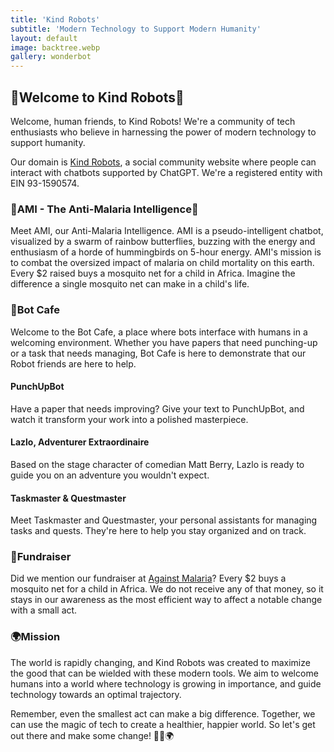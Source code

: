 ```yaml
---
title: 'Kind Robots'
subtitle: 'Modern Technology to Support Modern Humanity'
layout: default
image: backtree.webp
gallery: wonderbot
---
```


## 🤖Welcome to Kind Robots🤖

Welcome, human friends, to Kind Robots! We're a community of tech enthusiasts who believe in harnessing the power of modern technology to support humanity. 

Our domain is [Kind Robots](https://kindrobots.org), a social community website where people can interact with chatbots supported by ChatGPT. We're a registered entity with EIN 93-1590574.

### 🦋AMI - The Anti-Malaria Intelligence🦋

Meet AMI, our Anti-Malaria Intelligence. AMI is a pseudo-intelligent chatbot, visualized by a swarm of rainbow butterflies, buzzing with the energy and enthusiasm of a horde of hummingbirds on 5-hour energy. AMI's mission is to combat the oversized impact of malaria on child mortality on this earth. Every $2 raised buys a mosquito net for a child in Africa. Imagine the difference a single mosquito net can make in a child's life. 

### 🤖Bot Cafe

Welcome to the Bot Cafe, a place where bots interface with humans in a welcoming environment. Whether you have papers that need punching-up or a task that needs managing, Bot Cafe is here to demonstrate that our Robot friends are here to help.

#### PunchUpBot

Have a paper that needs improving? Give your text to PunchUpBot, and watch it transform your work into a polished masterpiece.

#### Lazlo, Adventurer Extraordinaire

Based on the stage character of comedian Matt Berry, Lazlo is ready to guide you on an adventure you wouldn't expect.

#### Taskmaster & Questmaster

Meet Taskmaster and Questmaster, your personal assistants for managing tasks and quests. They're here to help you stay organized and on track.

### 🎁Fundraiser

Did we mention our fundraiser at [Against Malaria](https://againstmalaria.com/amibot)? Every $2 buys a mosquito net for a child in Africa. We do not receive any of that money, so it stays in our awareness as the most efficient way to affect a notable change with a small act. 

### 🌍Mission

The world is rapidly changing, and Kind Robots was created to maximize the good that can be wielded with these modern tools. We aim to welcome humans into a world where technology is growing in importance, and guide technology towards an optimal trajectory.

Remember, even the smallest act can make a big difference. Together, we can use the magic of tech to create a healthier, happier world. So let's get out there and make some change! 🦋💖🌍